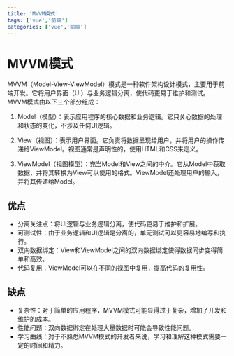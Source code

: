```yaml
---
title: 'MVVM模式'
tags: ['vue','前端']
categories: ['vue','前端']
---
```


# MVVM模式
MVVM（Model-View-ViewModel）模式是一种软件架构设计模式，主要用于前端开发。它将用户界面（UI）与业务逻辑分离，使代码更易于维护和测试。MVVM模式由以下三个部分组成：

1. Model（模型）：表示应用程序的核心数据和业务逻辑。它只关心数据的处理和状态的变化，不涉及任何UI逻辑。

2. View（视图）：表示用户界面。它负责将数据呈现给用户，并将用户的操作传递给ViewModel。视图通常是声明性的，使用HTML和CSS来定义。

3. ViewModel（视图模型）：充当Model和View之间的中介。它从Model中获取数据，并将其转换为View可以使用的格式。ViewModel还处理用户的输入，并将其传递给Model。

## 优点
* 分离关注点：将UI逻辑与业务逻辑分离，使代码更易于维护和扩展。
* 可测试性：由于业务逻辑和UI逻辑是分离的，单元测试可以更容易地编写和执行。
* 双向数据绑定：View和ViewModel之间的双向数据绑定使得数据同步变得简单和高效。 
* 代码复用：ViewModel可以在不同的视图中复用，提高代码的复用性。
## 缺点
* 复杂性：对于简单的应用程序，MVVM模式可能显得过于复杂，增加了开发和维护的成本。 
* 性能问题：双向数据绑定在处理大量数据时可能会导致性能问题。 
* 学习曲线：对于不熟悉MVVM模式的开发者来说，学习和理解这种模式需要一定的时间和精力。